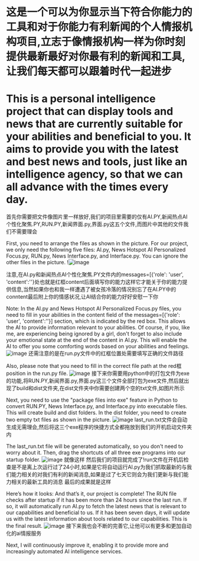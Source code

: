 # 这是一个可以为你显示当下符合你能力的工具和对于你能力有利新闻的个人情报机构项目,立志于像情报机构一样为你时刻提供最新最好对你最有利的新闻和工具,让我们每天都可以跟着时代一起进步
# This is a personal intelligence project that can display tools and news that are currently suitable for your abilities and beneficial to you. It aims to provide you with the latest and best news and tools, just like an intelligence agency, so that we can all advance with the times every day.
首先你需要把文件像图片里一样放好,我们的项目里需要的仅有AI.PY,新闻热点AI个性化聚焦.PY,RUN.PY,新闻界面.py,界面.py这五个文件,而图片中其他的文件我们不需要理会

First, you need to arrange the files as shown in the picture. For our project, we only need the following five files: AI.py, News Hotspot AI Personalized Focus.py, RUN.py, News Interface.py, and Interface.py. You can ignore the other files in the picture.
!![image](https://github.com/user-attachments/assets/ba66e379-298c-48f8-9b9b-9ce9430dab66)

注意,在AI.py和新闻热点AI个性化聚焦.PY文件内的messages=[{'role': 'user', 'content':''}处也就是红框content后面填写你的能力这样它才能关于你的能力提供信息,当然如果你也和我一样遭遇了被女孩冷落的情况别忘了在AI.PY中的conntent最后附上你的情感状况,让AI结合你的能力好好安慰一下你

Note: In the AI.py and News Hotspot AI Personalized Focus.py files, you need to fill in your abilities in the content field of the messages=[{'role': 'user', 'content':''}] section, which is indicated by the red box. This allows the AI to provide information relevant to your abilities. Of course, if you, like me, are experiencing being ignored by a girl, don't forget to also include your emotional state at the end of the content in AI.py. This will enable the AI to offer you some comforting words based on your abilities and feelings.
![image](https://github.com/user-attachments/assets/fd7fc6de-2f68-433c-bfe5-be462c0952e8)
还需注意的是在run.py文件中的红框位置处需要填写正确的文件路径

Also, please note that you need to fill in the correct file path at the red框 position in the run.py file.
![image](https://github.com/user-attachments/assets/b77f221f-5430-4b0a-bee8-342399dd2f03)
接下来你需要用python中的打包文件为exe的功能,将RUN.PY,新闻界面.py,界面.py这三个文件全部打包为exe文件,然后就出现了build和dist文件夹,在dist文件夹中你需要创建两个空的txt文件,如图片所示

Next, you need to use the "package files into exe" feature in Python to convert RUN.PY, News Interface.py, and Interface.py into executable files. This will create build and dist folders. In the dist folder, you need to create two empty txt files as shown in the picture.
![image](https://github.com/user-attachments/assets/3b2d7196-e5fb-47a3-a7f4-8059fe086fad)
last_run.txt文件会自动生成无需理会,然后将这三个exe程序的快捷方式全都拖放到我们的开机启动文件夹内

The last_run.txt file will be generated automatically, so you don't need to worry about it. Then, drag the shortcuts of all three exe programs into our startup folder.
![image](https://github.com/user-attachments/assets/dcd1889f-5218-4ce2-b001-0f305be3b9df)
就像这样
然后我们的项目就完成了!run文件在开机后检查是不是离上次运行过了24小时,如果是它将自动运行AI.py为我们抓取最新的与我们能力相关的对我们有利的新闻消息,如果是过了七天它则会为我们更新与我们能力相关的最新工具的消息
最后的成果就是这样

Here’s how it looks:
And that’s it, our project is complete! The RUN file checks after startup if it has been more than 24 hours since the last run. If so, it will automatically run AI.py to fetch the latest news that is relevant to our capabilities and beneficial to us. If it has been seven days, it will update us with the latest information about tools related to our capabilities.
This is the final result.
![image](https://github.com/user-attachments/assets/130c14f4-ae1b-403d-abcb-590ab146c369)
接下来我也会不断的完善它,让他可以有更多和更加自动化的ai情报服务

Next, I will continuously improve it, enabling it to provide more and increasingly automated AI intelligence services.
